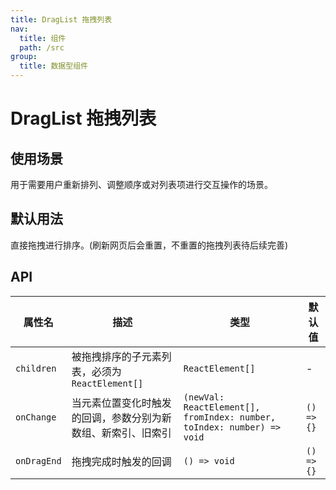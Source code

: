 ```yaml
---
title: DragList 拖拽列表
nav:
  title: 组件
  path: /src
group:
  title: 数据型组件
---
```


# DragList 拖拽列表

## 使用场景

用于需要用户重新排列、调整顺序或对列表项进行交互操作的场景。

## 默认用法

直接拖拽进行排序。(刷新网页后会重置，不重置的拖拽列表待后续完善)
<code src="./demo/drag.tsx"></code>

## API

| 属性名      | 描述                                                         | 类型                                                                   | 默认值     |
| ----------- | ------------------------------------------------------------ | ---------------------------------------------------------------------- | ---------- |
| `children`  | 被拖拽排序的子元素列表，必须为 `ReactElement[]`              | `ReactElement[]`                                                       | -          |
| `onChange`  | 当元素位置变化时触发的回调，参数分别为新数组、新索引、旧索引 | `(newVal: ReactElement[], fromIndex: number, toIndex: number) => void` | `() => {}` |
| `onDragEnd` | 拖拽完成时触发的回调                                         | `() => void`                                                           | `() => {}` |
